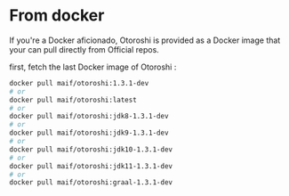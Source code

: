 # From docker

If you're a Docker aficionado, Otoroshi is provided as a Docker image that your can pull directly from Official repos.

first, fetch the last Docker image of Otoroshi :

```sh
docker pull maif/otoroshi:1.3.1-dev
# or 
docker pull maif/otoroshi:latest
# or 
docker pull maif/otoroshi:jdk8-1.3.1-dev
# or 
docker pull maif/otoroshi:jdk9-1.3.1-dev
# or 
docker pull maif/otoroshi:jdk10-1.3.1-dev
# or 
docker pull maif/otoroshi:jdk11-1.3.1-dev
# or 
docker pull maif/otoroshi:graal-1.3.1-dev
```